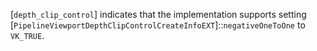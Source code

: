 [`depth_clip_control`] indicates that the
implementation supports setting
[`PipelineViewportDepthClipControlCreateInfoEXT`]::`negativeOneToOne`
to `VK_TRUE`.